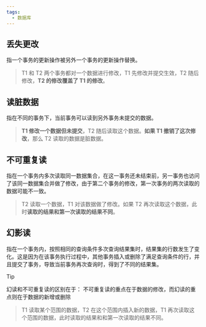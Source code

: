 ```yaml
---
tags:
  - 数据库
---
```

## 丢失更改

指一个事务的更新操作被另外一个事务的更新操作替换。

> T1 和 T2 两个事务都对一个数据进行修改，T1 先修改并提交生效，T2 随后修改，**T2 的修改覆盖了 T1 的修改**。

## 读脏数据

指在不同的事务下，当前事务可以读到另外事务未提交的数据。

> **T1 修改一个数据但未提交**，T2 随后读取这个数据。**如果 T1 撤销了这次修改**，那么 T2 读取的数据是脏数据。

## 不可重复读

指在一个事务内多次读取同一数据集合，在这一事务还未结束前，另一事务也访问了该同一数据集合并做了修改，由于第二个事务的修改，第一次事务的两次读取的数据可能不一致。

> T2 读取一个数据，T1 对该数据做了修改。如果 T2 再次读取这个数据，此时**读取的结果和第一次读取的结果不同**。

## 幻影读

指在一个事务内，按照相同的查询条件多次查询结果集时，结果集的行数发生了变化。这是因为在该事务执行过程中，其他事务插入或删除了满足查询条件的行，并且提交了事务，导致当前事务再次查询时，得到了不同的结果集。

>[!tip]
>幻读和不可重复读的区别在于：
>不可重复读的重点在于数据的修改，而幻读的重点则在于数据的新增或删除

> T1 读取某个范围的数据，T2 在这个范围内插入新的数据，T1 再次读取这个范围的数据，此时读取的结果和和第一次读取的结果不同。